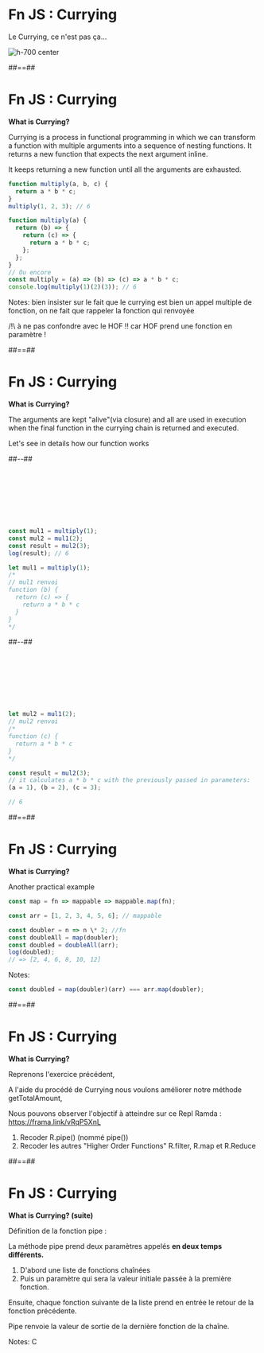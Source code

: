 <!-- .slide:-->

# Fn JS : Currying

Le Currying, ce n'est pas ça... <!-- .element: class="text-center" -->

![h-700 center](./assets/images/currying.png)

##==##

<!-- .slide: class="with-code" -->

# Fn JS : Currying

**What is Currying?**

Currying is a process in functional programming in which we can transform a function with multiple arguments into a sequence of nesting functions. It returns a new function that expects the next argument inline.

It keeps returning a new function until all the arguments are exhausted.

```javascript
function multiply(a, b, c) {
  return a * b * c;
}
multiply(1, 2, 3); // 6

function multiply(a) {
  return (b) => {
    return (c) => {
      return a * b * c;
    };
  };
}
// Ou encore
const multiply = (a) => (b) => (c) => a * b * c;
console.log(multiply(1)(2)(3)); // 6
```

Notes:
bien insister sur le fait que le currying est bien un appel multiple de fonction, on ne fait que rappeler la fonction qui renvoyée

/!\ à ne pas confondre avec le HOF !! car HOF prend une fonction en paramètre !

##==##

<!-- .slide: class="two-column-layout" -->

# Fn JS : Currying

**What is Currying?**

The arguments are kept "alive"(via closure) and all are used in execution when the final function in the currying chain is returned and executed.

Let's see in details how our function works

##--##

<!-- .slide: class="with-code" -->

&nbsp;  
 &nbsp;  
 &nbsp;  
 &nbsp;  
 &nbsp;  
 &nbsp;

```javascript
const mul1 = multiply(1);
const mul2 = mul1(2);
const result = mul2(3);
log(result); // 6
```

```javascript
let mul1 = multiply(1);
/*
// mul1 renvoi
function (b) {
  return (c) => {
    return a * b * c
  }
}
*/
```

##--##

<!-- .slide: class="with-code" -->

&nbsp;  
 &nbsp;  
 &nbsp;  
 &nbsp;  
 &nbsp;  
 &nbsp;

```javascript
let mul2 = mul1(2);
// mul2 renvoi
/*
function (c) {
  return a * b * c
}
*/
```

```javascript
const result = mul2(3);
// it calculates a * b * c with the previously passed in parameters:
(a = 1), (b = 2), (c = 3);

// 6
```

##==##

<!-- .slide: class="with-code" -->

# Fn JS : Currying

**What is Currying?**

Another practical example

```javascript
const map = fn => mappable => mappable.map(fn);

const arr = [1, 2, 3, 4, 5, 6]; // mappable

const doubler = n => n \* 2; //fn
const doubleAll = map(doubler);
const doubled = doubleAll(arr);
log(doubled);
// => [2, 4, 6, 8, 10, 12]
```

Notes:

```javascript
const doubled = map(doubler)(arr) === arr.map(doubler);
```

##==##

<!-- .slide:-->

# Fn JS : Currying

**What is Currying?**

Reprenons l'exercice précédent,

A l'aide du procédé de Currying nous voulons améliorer notre méthode getTotalAmount,

Nous pouvons observer l'objectif à atteindre sur ce Repl Ramda : https://frama.link/vRqP5XnL

1. Recoder R.pipe() (nommé pipe())
2. Recoder les autres "Higher Order Functions" R.filter, R.map et R.Reduce

##==##

<!-- .slide:-->

# Fn JS : Currying

**What is Currying? (suite)**

Définition de la fonction pipe :

La méthode pipe prend deux paramètres appelés **en deux temps différents.**

1. D'abord une liste de fonctions chaînées
2. Puis un paramètre qui sera la valeur initiale passée à la première fonction.

Ensuite, chaque fonction suivante de la liste prend en entrée le retour de la fonction précédente.

Pipe renvoie la valeur de sortie de la dernière fonction de la chaîne.

Notes:
C
